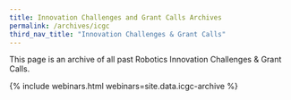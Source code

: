 ```yaml
---
title: Innovation Challenges and Grant Calls Archives
permalink: /archives/icgc
third_nav_title: "Innovation Challenges & Grant Calls"
---
```

This page is an archive of all past Robotics Innovation Challenges & Grant Calls.

{% include webinars.html webinars=site.data.icgc-archive %}